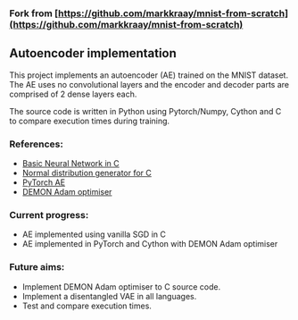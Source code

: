 ### Fork from [https://github.com/markkraay/mnist-from-scratch](https://github.com/markkraay/mnist-from-scratch)

## Autoencoder implementation


This project implements an autoencoder (AE) trained on the MNIST dataset. The AE uses no convolutional layers and the encoder and decoder parts are comprised of 2 dense layers each. 

The source code is written in Python using Pytorch/Numpy, Cython and C to compare execution times during training.

### References: 
- [Basic Neural Network in C](https://github.com/markkraay/mnist-from-scratch "Basic Neural Network in C")
- [Normal distribution generator for C](https://people.sc.fsu.edu/~jburkardt/cpp_src/ziggurat_inline/ziggurat_inline.html "Normal distribution generator for C")
- [PyTorch AE](https://medium.com/pytorch/implementing-an-autoencoder-in-pytorch-19baa22647d1 "PyTorch AE")
- [DEMON Adam optimiser](https://github.com/JRC1995/DemonRangerOptimizer "DEMON Adam optimiser")

### Current progress:
- AE implemented using vanilla SGD in C
- AE implemented in PyTorch and Cython with DEMON Adam optimiser

### Future aims: 
- Implement DEMON Adam optimiser to C source code.
- Implement a disentangled VAE in all languages.
- Test and compare execution times.
